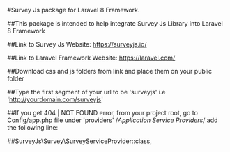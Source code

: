 #Survey Js package for Laravel 8 Framework.

##This package is intended to help integrate Survey Js Library into Laravel 8 Framework

##Link to Survey Js Website: https://surveyjs.io/

##Link to Laravel Framework Website: https://laravel.com/

##Download css and js folders from link and place them on your public folder

##Type the first segment of your url to be 'surveyjs' i.e 'http://yourdomain.com/surveyjs'

##If you get 404 | NOT FOUND error, from your project root, go to Config/app.php file  under 'providers' /*Application Service Providers*/ add the following line:

##SurveyJs\Survey\SurveyServiceProvider::class,